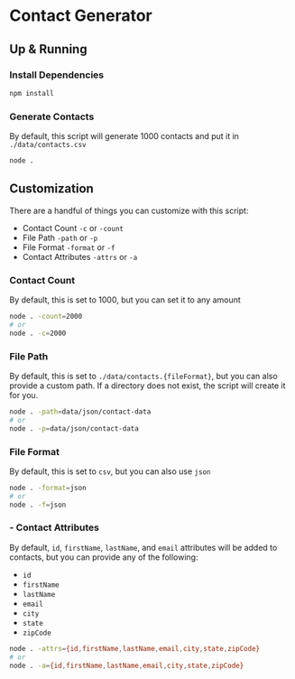 # Contact Generator

## Up & Running

### Install Dependencies

```sh
npm install
```

### Generate Contacts

By default, this script will generate 1000 contacts and put it in `./data/contacts.csv`

```sh
node .
```

## Customization

There are a handful of things you can customize with this script:

- Contact Count `-c` or `-count`
- File Path `-path` or `-p`
- File Format `-format` or `-f`
- Contact Attributes `-attrs` or `-a`

### Contact Count

By default, this is set to 1000, but you can set it to any amount

```sh
node . -count=2000
# or
node . -c=2000
```

### File Path

By default, this is set to `./data/contacts.{fileFormat}`, but you can also provide a custom path. If a directory does not exist, the script will create it for you.

```sh
node . -path=data/json/contact-data
# or
node . -p=data/json/contact-data
```

### File Format

By default, this is set to `csv`, but you can also use `json`

```sh
node . -format=json
# or
node . -f=json
```

### - Contact Attributes

By default, `id`, `firstName`, `lastName`, and `email` attributes will be added to contacts, but you can provide any of the following:

- `id`
- `firstName`
- `lastName`
- `email`
- `city`
- `state`
- `zipCode`

```sh
node . -attrs={id,firstName,lastName,email,city,state,zipCode}
# or
node . -a={id,firstName,lastName,email,city,state,zipCode}
```
